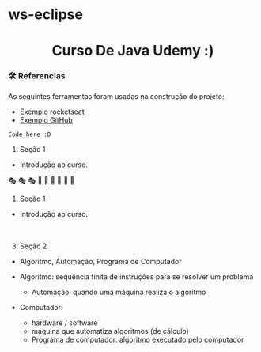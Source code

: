 # ws-eclipse
<h1 align="center">Curso De Java Udemy :)</h1>

### 🛠 Referencias 

As seguintes ferramentas foram usadas na construção do projeto:

- [Exemplo rocketseat](https://blog.rocketseat.com.br/como-fazer-um-bom-readme/#-t-tulo-e-descri-o)
- [Exemplo GitHub](https://docs.github.com/pt/get-started/writing-on-github/getting-started-with-writing-and-formatting-on-github/basic-writing-and-formatting-syntax)



```
Code here :D
```



1. Seção 1
  - Introdução ao curso.

:performing_arts:	:performing_arts:	:performing_arts:	 :rainbow:	:rainbow:	:rainbow:	:dizzy:	:dizzy:	:dizzy:	

1. Seção 1
  - Introdução ao curso.
  <br><br><br>
3. Seção 2
  - Algoritmo, Automação, Programa  de Computador

  - Algoritmo: sequência finita de instruções para se resolver um problema
      - Automação: quando uma máquina realiza o algoritmo
  - Computador:
      -  hardware / software
      -  máquina que automatiza algoritmos (de cálculo)
      -  Programa de computador: algoritmo executado pelo computador
